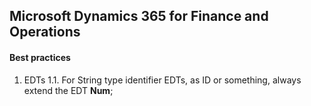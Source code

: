 ## Microsoft Dynamics 365 for Finance and Operations
#### Best practices
1. EDTs
1.1. For String type identifier EDTs, as ID or something, always extend the EDT **Num**;
